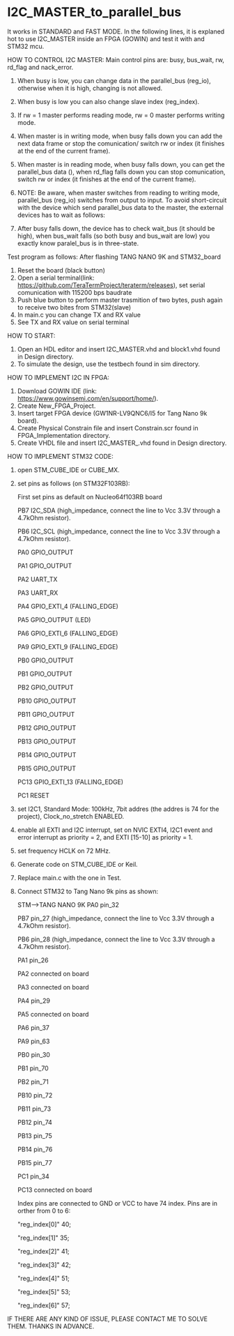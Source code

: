 # I2C_MASTER_to_parallel_bus
It works in STANDARD and FAST MODE.
In the following lines, it is explaned hot to use I2C_MASTER inside an FPGA (GOWIN) and test it with and STM32 mcu.


HOW TO CONTROL I2C MASTER:
Main control pins are: busy, bus_wait, rw, rd_flag and nack_error.
1) When busy is low, you can change data in the parallel_bus (reg_io), otherwise when it is high, changing is not allowed.

2) When busy is low you can also change slave index (reg_index).
3) If rw = 1 master performs reading mode, rw = 0 master performs writing mode.
4) When master is in writing mode, when busy falls down you can add the next data frame or stop the comunication/ switch rw or index
(it finishes at the end of the current frame).
5) When master is in reading mode, when busy falls down, you can get the parallel_bus data (), when rd_flag falls down you can stop comunication,
switch rw or index (it finishes at the end of the current frame).
6) NOTE: Be aware, when master switches from reading to writing mode, parallel_bus (reg_io) switches from output to input. To avoid short-circuit
with the device which send parallel_bus data to the master, the external devices has to wait as follows:
7) After busy falls down, the device has to check wait_bus (it should be high), when bus_wait falls (so both busy and bus_wait are low)
you exactly know paralel_bus is in three-state. 





Test program as follows:
After flashing TANG NANO 9K and STM32_board
1) Reset the board (black button)
2) Open a serial terminal(link: https://github.com/TeraTermProject/teraterm/releases), set serial comunication with 115200 bps baudrate
3) Push blue button to perform master trasmition of two bytes, push again to receive two bites from STM32(slave)
4) In main.c you can change TX and RX value
5) See TX and RX value on serial terminal


HOW TO START:

1) Open an HDL editor and insert I2C_MASTER.vhd and block1.vhd found in Design directory.
2) To simulate the design, use the testbech found in sim directory.

HOW TO IMPLEMENT I2C IN FPGA:

1) Download GOWIN IDE (link: https://www.gowinsemi.com/en/support/home/).
2) Create New_FPGA_Project.
3) Insert target FPGA device (GW1NR-LV9QNC6/I5 for Tang Nano 9k board).
4) Create Physical Constrain file and insert Constrain.scr found in FPGA_Implementation directory.
5) Create VHDL file and insert I2C_MASTER_.vhd found in Design directory.

HOW TO IMPLEMENT STM32 CODE:



1) open STM_CUBE_IDE or CUBE_MX.
2) set pins as follows (on STM32F103RB):
   
   First set pins as default on Nucleo64f103RB board

   PB7 I2C_SDA (high_impedance, connect the line to Vcc 3.3V through a 4.7kOhm resistor).
   
   PB6 I2C_SCL (high_impedance, connect the line to Vcc 3.3V through a 4.7kOhm resistor).
   
   PA0 GPIO_OUTPUT

   PA1 GPIO_OUTPUT

   PA2 UART_TX

   PA3 UART_RX

   PA4 GPIO_EXTI_4 (FALLING_EDGE)

   PA5 GPIO_OUTPUT (LED)

   PA6 GPIO_EXTI_6 (FALLING_EDGE)

   PA9 GPIO_EXTI_9 (FALLING_EDGE)

   PB0 GPIO_OUTPUT

   PB1 GPIO_OUTPUT

   PB2 GPIO_OUTPUT

   PB10 GPIO_OUTPUT

   PB11 GPIO_OUTPUT

   PB12 GPIO_OUTPUT

   PB13 GPIO_OUTPUT

   PB14 GPIO_OUTPUT

   PB15 GPIO_OUTPUT

   PC13 GPIO_EXTI_13 (FALLING_EDGE)

   PC1 RESET

4) set I2C1, Standard Mode: 100kHz, 7bit addres (the addres is 74 for the project), Clock_no_stretch ENABLED.
5) enable all EXTI and I2C interrupt, set on NVIC EXTI4, I2C1 event and error interrupt as priority = 2, and EXTI [15-10] as priority = 1.
6) set frequency HCLK on 72 MHz.
7) Generate code on STM_CUBE_IDE or Keil.
8) Replace main.c with the one in Test.
9) Connect STM32 to Tang Nano 9k pins as shown:
   
   STM-->TANG NANO 9K
   PA0   pin_32

   PB7   pin_27 (high_impedance, connect the line to Vcc 3.3V through a 4.7kOhm resistor).

   PB6   pin_28 (high_impedance, connect the line to Vcc 3.3V through a 4.7kOhm resistor).

   PA1   pin_26

   PA2   connected on board

   PA3   connected on board

   PA4   pin_29

   PA5   connected on board

   PA6   pin_37

   PA9   pin_63

   PB0   pin_30

   PB1   pin_70

   PB2   pin_71

   PB10  pin_72

   PB11  pin_73
   
   PB12  pin_74

   PB13  pin_75

   PB14  pin_76

   PB15  pin_77

   PC1   pin_34
   
   PC13  connected on board

   Index pins are connected to GND or VCC to have 74 index.
   Pins are in orther from 0 to 6:
   
   "reg_index[0]" 40; 

   "reg_index[1]" 35; 

   "reg_index[2]" 41; 

   "reg_index[3]" 42; 

   "reg_index[4]" 51; 

   "reg_index[5]" 53; 

   "reg_index[6]" 57;

IF THERE ARE ANY KIND OF ISSUE, PLEASE CONTACT ME TO SOLVE THEM. THANKS IN ADVANCE.




   
